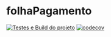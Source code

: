 # folhaPagamento
[![Testes e Build do projeto](https://github.com/SSCM-Squad/folhaPagamento/actions/workflows/maven.yml/badge.svg)](https://github.com/SSCM-Squad/folhaPagamento/actions/workflows/maven.yml)
[![codecov](https://codecov.io/gh/SSCM-Squad/folhaPagamento/branch/main/graph/badge.svg?token=D3V49G24W7)](https://codecov.io/gh/SSCM-Squad/folhaPagamento)

